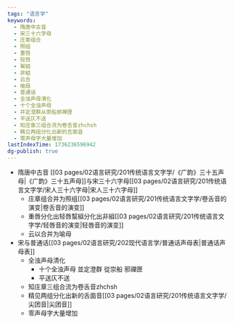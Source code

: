 ```yaml
---
tags: "语言学"
keywords:
  - 隋唐中古音
  - 宋三十六字母
  - 庄章组合
  - 照组
  - 重唇
  - 轻唇
  - 幫組
  - 非組
  - 云合
  - 喻母
  - 普通话
  - 全浊声母清化
  - 十个全浊声母
  - 并定澄群从崇船邪禅匣
  - 平送仄不送
  - 知庄章三组合流为卷舌音zhchsh
  - 精见两组分化出新的舌面音
  - 零声母字大量增加
lastIndexTime: 1736236596942
dg-publish: true
---
```

- 隋唐中古音 [[03 pages/02语言研究/201传统语言文字学/《广韵》三十五声母\|《广韵》三十五声母]]与宋三十六字母[[03 pages/02语言研究/201传统语言文字学/宋人三十六字母\|宋人三十六字母]]
	- 庄章组合并为照组[[03 pages/02语言研究/201传统语言文字学/卷舌音的演变\|卷舌音的演变]]
	- 重唇分化出轻唇幫組分化出非組[[03 pages/02语言研究/201传统语言文字学/轻唇音的演变\|轻唇音的演变]]
	- 云以合并为喻母
- 宋与普通话[[03 pages/02语言研究/202现代语言学/普通话声母表\|普通话声母表]]
	- 全浊声母清化
		- 十个全浊声母 並定澄群 從崇船 邪禪匣
		- 平送仄不送
	- 知庄章三组合流为卷舌音zhchsh
	- 精见两组分化出新的舌面音[[03 pages/02语言研究/201传统语言文字学/尖团音\|尖团音]]
	- 零声母字大量增加